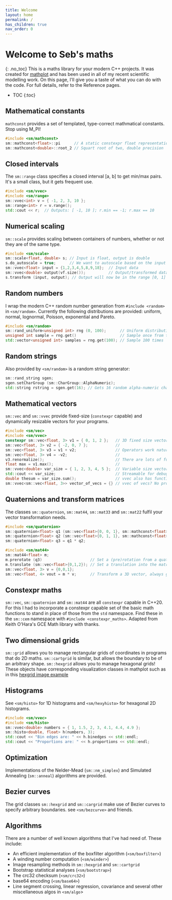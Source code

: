 ```yaml
---
title: Welcome
layout: home
permalink: /
has_children: true
nav_order: 0
---
```

# Welcome to Seb's maths
{: .no_toc}
This is a maths library for your modern C++ projects. It was created for [mathplot](https://github.com/sebsjames/mathplot) and has been used in all of my recent scientific modelling work. On this page, I'll give you a taste of what you can do with the code. For full details, refer to the Reference pages.

- TOC
{:toc}

## Mathematical constants
`mathconst` provides a set of templated, type-correct mathmatical constants. Stop using M_PI!
```c++
#include <sm/mathconst>
sm::mathconst<float>::pi      // A static constexpr float representation of pi
sm::mathconst<double>::root_2 // Squart root of two, double precision
```

## Closed intervals
The `sm::range` class specifies a closed interval [a, b] to get min/max pairs. It's a small class, but it gets frequent use.
```c++
#include <sm/vvec>
#include <sm/range>
sm::vvec<int> v = { -1, 2, 3, 10 };
sm::range<int> r = v.range();
std::cout << r;  // Outputs: [ -1, 10 ]; r.min == -1; r.max == 10
```

## Numerical scaling
`sm::scale` provides scaling between containers of numbers, whether or not they are of the same type.
```c++
#include <sm/scale>
sm::scale<float, double> s; // Input is float, output is double
s.do_autoscale = true;      // We want to autoscale based on the input
sm::vvec<float> input = {1,2,3,4,5,8,9,18};  // Input data
sm::vvec<double> output(vf.size());          // Output/transformed data
s.transform (input, output); // Output will now be in the range [0, 1]
```

## Random numbers
I wrap the modern C++ random number generation from `#include <random>` in `<sm/random>`. Currently the following distributions are provided: uniform, normal, lognormal, Poisson, exponential and Pareto.
```c++
#include <sm/random>
sm::rand_uniform<unsigned int> rng (0, 100);      // Uniform distribution in [0, 100]
unsigned int sample = rng.get()                   // Sample once from the RNG
std::vector<unsigned int> samples = rng.get(100); // Sample 100 times
```
## Random strings
Also provided by `<sm/random>` is a random string generator:
```c++
sm::rand_string sgen;
sgen.setCharGroup (sm::CharGroup::AlphaNumeric);
std::string rstring = sgen.get(16); // Gets 16 random alpha-numeric characters
```

## Mathematical vectors

`sm::vec` and `sm::vvec` provide fixed-size (`constexpr` capable) and dynamically resizable vectors for your programs.
```c++
#include <sm/vec>
#include <sm/vvec>
constexpr sm::vec<float, 3> v1 = { 0, 1, 2 };   // 3D fixed size vectors
sm::vec<float, 3> v2 = { -2, 0, 7 };            //
sm::vec<float, 3> v3 = v1 + v2;                 // Operators work naturally
sm::vec<float, 3> v4 = -v2;                     //
v3.renormalize();                               // There are lots of functions
float max = v1.max();                           //
sm::vvec<double> var_size = { 1, 2, 3, 4, 5 };  // Variable size vectors
std::cout << var_size;                          // Streamable for debug
double thesum = var_size.sum();                 // vvec also has functions
sm::vvec<sm::vec<float, 3>> vector_of_vecs = {} // vvec of vecs? No problem.
```

## Quaternions and transform matrices

The classes `sm::quaternion`, `sm::mat44`, `sm::mat33` and `sm::mat22` fulfil your vector transformation needs.
```c++
#include <sm/quaternion>
sm::quaternion<float> q1 (sm::vec<float>{0, 0, 1}, sm::mathconst<float>::pi_over_2);
sm::quaternion<float> q2 (sm::vec<float>{0, 1, 1}, sm::mathconst<float>::pi_over_4);
sm::quaternion<float> q3 = q1 * q2;

#include <sm/mat44>
sm::mat44<float> m;
m.prerotate (q3)                     // Set a (pre)rotation from a quaternion
m.translate (sm::vec<float>{0,1,2}); // Set a translation into the matrix
sm::vec<float, 3> v = {0,0,1};
sm::vec<float, 4> vout = m * v;      // Transform a 3D vector, always get a 4D return
```

## Constexpr maths

`sm::vec`, `sm::quaternion` and `sm::mat44` are all `constexpr` capable in C++20. For this I had to incorporate a constexpr capable set of the basic math functions to stand in place of those from the `std` namespace. Find these in the `sm::cem` namespace with `#include <constexpr_maths>`. Adapted from Keith O'Hara's GCE Math library with thanks.

## Two dimensional grids

`sm::grid` allows you to manage rectangular grids of coordinates in programs that do 2D maths. `sm::cartgrid` is similar, but allows the boundary to be of an arbitrary shape. `sm::hexgrid` allows you to manage hexagonal grids! These objects have corresponding visualization classes in mathplot such as in this [hexgrid image example](https://github.com/sebsjames/mathplot/tree/main/examples#hexgrid_image)

## Histograms
See `<sm/histo>` for 1D histograms and `<sm/hexyhisto>` for hexagonal 2D histograms.
```c++
#include <sm/vvec>
#include <sm/histo>
sm::vvec<double> numbers = { 1, 1.5, 2, 3, 4.1, 4.4, 4.9 };
sm::histo<double, float> h(numbers, 3);
std::cout << "Bin edges are: " << h.binedges << std::endl;
std::cout << "Proportions are: " << h.proportions << std::endl;
```

## Optimization
Implementations of the Nelder-Mead (`sm::nm_simplex`) and Simulated Annealing (`sm::anneal`) algorithms are provided.

## Bezier curves

The grid classes `sm::hexgrid` and `sm::cargrid` make use of Bezier curves to specify arbitrary boundaries. see `<sm/bezcurve>` and friends.

## Algorithms

There are a number of well known algorithms that I've had need of. These include:

* An efficient implementation of the boxfilter algorithm (`<sm/boxfilter>`)
* A winding number computation (`<sm/winder>`)
* Image resampling methods in `sm::hexgrid` and `sm::cartgrid`
* Bootstrap statistical analyses (`<sm/bootstrap>`)
* The crc32 checksum (`<sm/crc32>`)
* base64 encoding (`<sm/base64>`)
* Line segment crossing, linear regression, covariance and several other miscellaneous algos in `<sm/algo`>
